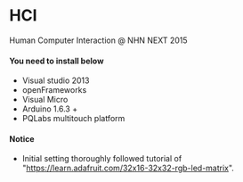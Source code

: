 # HCI
Human Computer Interaction @ NHN NEXT 2015

#### You need to install below
* Visual studio 2013  
* openFrameworks
* Visual Micro  
* Arduino 1.6.3 +  
* PQLabs multitouch platform  

#### Notice
* Initial setting thoroughly followed tutorial of "https://learn.adafruit.com/32x16-32x32-rgb-led-matrix".
